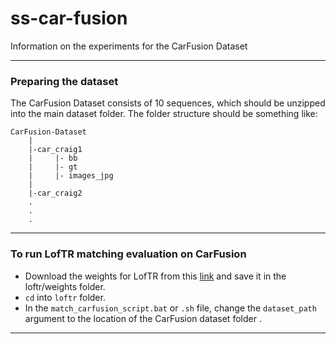 # ss-car-fusion
Information on the experiments for the CarFusion Dataset


--------------------------
### Preparing the dataset
The CarFusion Dataset consists of 10 sequences, which should be unzipped into the main dataset folder. The folder structure should be something like:

```
CarFusion-Dataset
    |
    |-car_craig1
    |     |- bb
    |     |- gt
    |     |- images_jpg
    |
    |-car_craig2
    .
    .
    .
```


---------
### To run LofTR matching evaluation on CarFusion
- Download the weights for LofTR from this [link](https://drive.google.com/drive/folders/1DOcOPZb3-5cWxLqn256AhwUVjBPifhuf?usp=sharing) and save it in the loftr/weights folder.
- `cd` into `loftr` folder.
- In the `match_carfusion_script.bat` or `.sh` file, change the `dataset_path` argument to the location of the CarFusion dataset folder .
---------